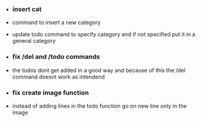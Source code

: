 -  ### insert cat
- command to insert a new category
- update todo command to specify category and if not specified put it in a
general category 

- ### fix /del and /todo commands
- the todos dont get added in a good way and because of this the /del command doesnt work as intendend

- ### fix create image function 
- instead of adding lines in the todo function go on new line only in the image 